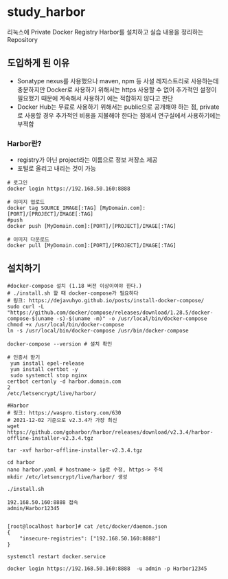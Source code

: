# study_harbor
리눅스에 Private Docker Registry Harbor를 설치하고 실습 내용을 정리하는 Repository

## 도입하게 된 이유
- Sonatype nexus를 사용했으나 maven, npm 등 사설 레지스트리로 사용하는데 충분하지만 Docker로 사용하기 위해서는 https 사용할 수 없어 추가적인 설정이 필요했기 때문에 계속해서 사용하기 에는 적합하지 않다고 판단
- Docker Hub는 무료로 사용하기 위해서는 public으로 공개해야 하는 점, private로 사용할 경우 추가적인 비용을 지불해야 한다는 점에서 연구실에서 사용하기에는 부적합

### Harbor란?
- registry가 아닌 project라는 이름으로 정보 저장소 제공
- 포털로 올리고 내리는 것이 가능
```
# 로그인
docker login https://192.168.50.160:8888

# 이미지 업로드
docker tag SOURCE_IMAGE[:TAG] [MyDomain.com]:[PORT]/[PROJECT]/IMAGE[:TAG]
#push 
docker push [MyDomain.com]:[PORT]/[PROJECT]/IMAGE[:TAG]

# 이미지 다운로드
docker pull [MyDomain.com]:[PORT]/[PROJECT]/IMAGE[:TAG]
```

## 설치하기
```
#docker-compose 설치 (1.18 버전 이상이여야 한다.)
# ./install.sh 할 때 docker-compose가 필요하다
# 링크: https://dejavuhyo.github.io/posts/install-docker-compose/
sudo curl -L "https://github.com/docker/compose/releases/download/1.28.5/docker-compose-$(uname -s)-$(uname -m)" -o /usr/local/bin/docker-compose
chmod +x /usr/local/bin/docker-compose
ln -s /usr/local/bin/docker-compose /usr/bin/docker-compose

docker-compose --version # 설치 확인

# 인증서 받기
 yum install epel-release
 yum install certbot -y
 sudo systemctl stop nginx
certbot certonly -d harbor.domain.com
2
/etc/letsencrypt/live/harbor/

#Harbor
# 링크: https://waspro.tistory.com/630
# 2021-12-02 기준으로 v2.3.4가 가장 최신
wget https://github.com/goharbor/harbor/releases/download/v2.3.4/harbor-offline-installer-v2.3.4.tgz

tar -xvf harbor-offline-installer-v2.3.4.tgz

cd harbor
nano harbor.yaml # hostname-> ip로 수정, https-> 주석
mkdir /etc/letsencrypt/live/harbor/ 생성

./install.sh

192.168.50.160:8888 접속
admin/Harbor12345


[root@localhost harbor]# cat /etc/docker/daemon.json
{
    "insecure-registries": ["192.168.50.160:8888"]
}

systemctl restart docker.service

docker login https://192.168.50.160:8888  -u admin -p Harbor12345
```
